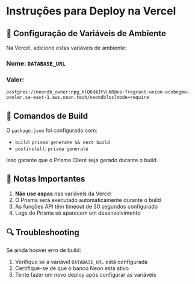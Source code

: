 # Instruções para Deploy na Vercel

## 🔧 Configuração de Variáveis de Ambiente

Na Vercel, adicione estas variáveis de ambiente:

### Nome: `DATABASE_URL`
### Valor:
```
postgres://neondb_owner:npg_klQ6d4JtVubR@ep-fragrant-union-acxbegmo-pooler.sa-east-1.aws.neon.tech/neondb?sslmode=require
```

## 🚀 Comandos de Build

O `package.json` foi configurado com:
- `build`: `prisma generate && next build`
- `postinstall`: `prisma generate`

Isso garante que o Prisma Client seja gerado durante o build.

## 📝 Notas Importantes

1. **Não use aspas** nas variáveis da Vercel
2. O Prisma será executado automaticamente durante o build
3. As funções API têm timeout de 30 segundos configurado
4. Logs do Prisma só aparecem em desenvolvimento

## 🔍 Troubleshooting

Se ainda houver erro de build:
1. Verifique se a variável `DATABASE_URL` está configurada
2. Certifique-se de que o banco Neon está ativo
3. Tente fazer um novo deploy após configurar as variáveis 